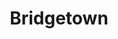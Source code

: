 ---
title: Bridgetown
icon: /images/icons/bridgetown.svg
website: https://www.bridgetownrb.com/

themes_draft: true
examples_draft: true
draft: true
---